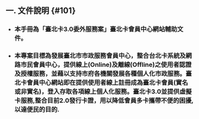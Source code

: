 ## **一. 文件說明** {#101}

* ### 本手冊為「臺北卡3.0委外服務案」臺北卡會員中心網站輔助文件。
* ### 本專案目標為發展臺北市市政服務會員中心，整合台北卡系統及網路市民會員中心，提供線上\(Online\)及離線\(Offline\)之使用者認證及授權服務，並藉以支持市府各機關發展各種個人化市政服務。臺北卡會員中心網站即在提供使用者線上註冊成為臺北卡會員\(實名或非實名\)，登入存取各項線上個人化服務。臺北卡3.0並提供虛擬卡服務,整合目前2.0發行卡證，用以降低會員多卡攜帶不便的困擾,以達便民的目的.

### 



